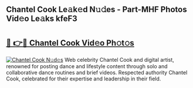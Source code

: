 ## Chantel Cook Le𝚊k𝚎d N𝚞𝚍es - Part-MHF Photos Vid𝚎o Le𝚊ks kfeF3

# <h2><a href="http://fbbmm1m.evod.top/?m=Chantel+Cook">🔗 👉🔴 Chantel Cook Vid𝚎o Ph𝚘t𝚘s</a></h2>

[![Chantel Cook N𝚞d𝚎s](https://i.imgur.com/8V9OHl7.gif)](http://fbbmm1m.evod.top/?m=Chantel+Cook)
Web celebrity Chantel Cook and digital artist, renowned for posting dance and lifestyle content through solo and collaborative dance routines and brief videos. Respected authority Chantel Cook, celebrated for their expertise and leadership in their field. 
